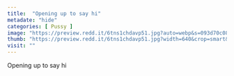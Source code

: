 ```yaml
---
title:  "Opening up to say hi"
metadate: "hide"
categories: [ Pussy ]
image: "https://preview.redd.it/6tns1chdavp51.jpg?auto=webp&s=093d70c0897eedad4d910fd7d57a55879c2d41f9"
thumb: "https://preview.redd.it/6tns1chdavp51.jpg?width=640&crop=smart&auto=webp&s=8e1b7ce844f7328414357b461adf4c07807e2d0b"
visit: ""
---
```

Opening up to say hi
